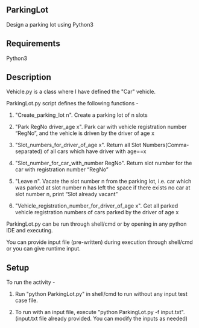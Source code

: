 ## ParkingLot
Design a parking lot using Python3

## Requirements

Python3 

## Description

Vehicle.py is a class where I have defined the "Car" vehicle.

ParkingLot.py script defines the following functions -

1. "Create_parking_lot n". 
Create a parking lot of n slots

2.  "Park RegNo driver_age x". 
Park car with vehicle registration number “RegNo”, and the vehicle is driven by the driver of age x

3. "Slot_numbers_for_driver_of_age x". 
Return all Slot Numbers(Comma-separated) of all cars which have driver with age==x

4. "Slot_number_for_car_with_number RegNo". 
Return slot number for the car with registration number “RegNo”

5. "Leave n". 
Vacate the slot number n from the parking lot, i.e. car which was parked at slot number n has left the space if there exists no car at slot number n, print “Slot already vacant”

6. "Vehicle_registration_number_for_driver_of_age x". 
Get all parked vehicle registration numbers of cars parked by the driver of age x


ParkingLot.py can be run through shell/cmd or by opening in any python IDE and executing.

You can provide input file (pre-written) during execution through shell/cmd or you can give runtime input.


## Setup

To run the activity - 

1. Run "python ParkingLot.py" in shell/cmd to run without any input test case file. 
  
2. To run with an input file, execute "python ParkingLot.py -f input.txt". (input.txt file already provided. You can modify the inputs as needed)




